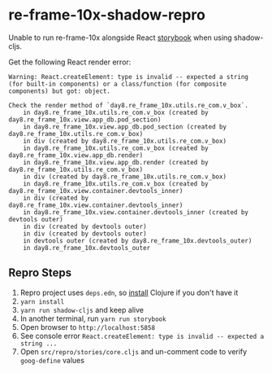 # re-frame-10x-shadow-repro

Unable to run re-frame-10x alongside React [storybook](https://github.com/storybooks/storybook)
when using shadow-cljs.

Get the following React render error:

```
Warning: React.createElement: type is invalid -- expected a string (for built-in components) or a class/function (for composite components) but got: object.

Check the render method of `day8.re_frame_10x.utils.re_com.v_box`.
    in day8.re_frame_10x.utils.re_com.v_box (created by day8.re_frame_10x.view.app_db.pod_section)
    in day8.re_frame_10x.view.app_db.pod_section (created by day8.re_frame_10x.utils.re_com.v_box)
    in div (created by day8.re_frame_10x.utils.re_com.v_box)
    in day8.re_frame_10x.utils.re_com.v_box (created by day8.re_frame_10x.view.app_db.render)
    in day8.re_frame_10x.view.app_db.render (created by day8.re_frame_10x.utils.re_com.v_box)
    in div (created by day8.re_frame_10x.utils.re_com.v_box)
    in day8.re_frame_10x.utils.re_com.v_box (created by day8.re_frame_10x.view.container.devtools_inner)
    in div (created by day8.re_frame_10x.view.container.devtools_inner)
    in day8.re_frame_10x.view.container.devtools_inner (created by devtools outer)
    in div (created by devtools outer)
    in div (created by devtools outer)
    in devtools outer (created by day8.re_frame_10x.devtools_outer)
    in day8.re_frame_10x.devtools_outer
```

## Repro Steps

1. Repro project uses `deps.edn`, so [install](https://clojure.org/guides/getting_started)
   Clojure if you don't have it
2. `yarn install`
3. `yarn run shadow-cljs` and keep alive
4. In another terminal, run `yarn run storybook`
5. Open browser to `http://localhost:5858`
6. See console error `React.createElement: type is invalid -- expected a string ...`
7. Open `src/repro/stories/core.cljs` and un-comment code to verify `goog-define` values
